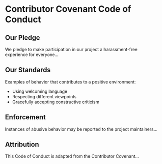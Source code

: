 # Contributor Covenant Code of Conduct

## Our Pledge

We pledge to make participation in our project a harassment-free experience for everyone...

## Our Standards

Examples of behavior that contributes to a positive environment:
- Using welcoming language
- Respecting different viewpoints
- Gracefully accepting constructive criticism

## Enforcement

Instances of abusive behavior may be reported to the project maintainers...

## Attribution

This Code of Conduct is adapted from the Contributor Covenant...
